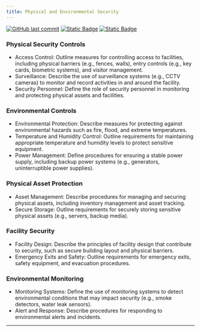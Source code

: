 ```yaml
---
title: Physical and Environmental Security
---
```

[![GitHub last commit][commitbadge]][commits]
[![Static Badge](https://img.shields.io/badge/Revision_History-gray?logo=searxng&logoColor=ffffff)][commits]
[![Static Badge](https://img.shields.io/badge/Approved-darkgreen?logo=ticktick&logoColor=ffffff)][commits]

<!--bodytext-->
### Physical Security Controls

* Access Control: Outline measures for controlling access to facilities, including physical barriers (e.g., fences, walls), entry controls (e.g., key cards, biometric systems), and visitor management.
* Surveillance: Describe the use of surveillance systems (e.g., CCTV cameras) to monitor and record activities in and around the facility.
* Security Personnel: Define the role of security personnel in monitoring and protecting physical assets and facilities.
  
### Environmental Controls

* Environmental Protection: Describe measures for protecting against environmental hazards such as fire, flood, and extreme temperatures.
* Temperature and Humidity Control: Outline requirements for maintaining appropriate temperature and humidity levels to protect sensitive equipment.
* Power Management: Define procedures for ensuring a stable power supply, including backup power systems (e.g., generators, uninterruptible power supplies).
  
### Physical Asset Protection

* Asset Management: Describe procedures for managing and securing physical assets, including inventory management and asset tracking.
* Secure Storage: Outline requirements for securely storing sensitive physical assets (e.g., servers, backup media).
  
### Facility Security

* Facility Design: Describe the principles of facility design that contribute to security, such as secure building layout and physical barriers.
* Emergency Exits and Safety: Outline requirements for emergency exits, safety equipment, and evacuation procedures.
  
### Environmental Monitoring

* Monitoring Systems: Define the use of monitoring systems to detect environmental conditions that may impact security (e.g., smoke detectors, water leak sensors).
* Alert and Response: Describe procedures for responding to environmental alerts and incidents.

*** 
  
<!--ref links -->
[commitbadge]: https://img.shields.io/github/last-commit/jluufigma/grc-docs?path=gov%2Fpe.md&logo=figma&logoColor=white&label=last%20updated&color=darkgreen
[commits]: https://github.com/jluufigma/grc-docs/commits/main/gov/pe.md